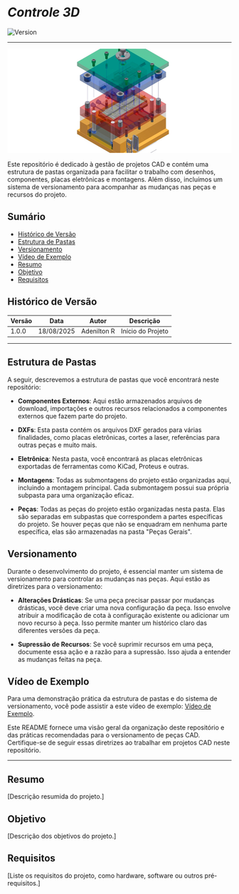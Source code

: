 # _Controle 3D_

![Version](https://img.shields.io/badge/Version-1.0.0-blue)

---

![img_1 - online](Docs/img_1.jpg)

Este repositório é dedicado à gestão de projetos CAD e contém uma estrutura de pastas organizada para facilitar o trabalho com desenhos, componentes, placas eletrônicas e montagens. Além disso, incluímos um sistema de versionamento para acompanhar as mudanças nas peças e recursos do projeto.

## Sumário

- [Histórico de Versão](#histórico-de-versão)
- [Estrutura de Pastas](#estrutura-de-pastas)
- [Versionamento](#versionamento)
- [Vídeo de Exemplo](#vídeo-de-exemplo)
- [Resumo](#resumo)
- [Objetivo](#objetivo)
- [Requisitos](#requisitos)

## Histórico de Versão

| Versão | Data       | Autor        | Descrição            |
|--------|------------|--------------|----------------------|
| 1.0.0  | 18/08/2025 | Adenilton R  | Início do Projeto    |

---

## Estrutura de Pastas

A seguir, descrevemos a estrutura de pastas que você encontrará neste repositório:

- **Componentes Externos**: Aqui estão armazenados arquivos de download, importações e outros recursos relacionados a componentes externos que fazem parte do projeto.

- **DXFs**: Esta pasta contém os arquivos DXF gerados para várias finalidades, como placas eletrônicas, cortes a laser, referências para outras peças e muito mais.

- **Eletrônica**: Nesta pasta, você encontrará as placas eletrônicas exportadas de ferramentas como KiCad, Proteus e outras.

- **Montagens**: Todas as submontagens do projeto estão organizadas aqui, incluindo a montagem principal. Cada submontagem possui sua própria subpasta para uma organização eficaz.

- **Peças**: Todas as peças do projeto estão organizadas nesta pasta. Elas são separadas em subpastas que correspondem a partes específicas do projeto. Se houver peças que não se enquadram em nenhuma parte específica, elas são armazenadas na pasta "Peças Gerais".

## Versionamento

Durante o desenvolvimento do projeto, é essencial manter um sistema de versionamento para controlar as mudanças nas peças. Aqui estão as diretrizes para o versionamento:

- **Alterações Drásticas**: Se uma peça precisar passar por mudanças drásticas, você deve criar uma nova configuração da peça. Isso envolve atribuir a modificação de cota à configuração existente ou adicionar um novo recurso à peça. Isso permite manter um histórico claro das diferentes versões da peça.

- **Supressão de Recursos**: Se você suprimir recursos em uma peça, documente essa ação e a razão para a supressão. Isso ajuda a entender as mudanças feitas na peça.

## Vídeo de Exemplo

Para uma demonstração prática da estrutura de pastas e do sistema de versionamento, você pode assistir a este vídeo de exemplo: [Vídeo de Exemplo](https://www.youtube.com/watch?v=cV3SEz02TX0&ab_channel=RenderCursos).

Este README fornece uma visão geral da organização deste repositório e das práticas recomendadas para o versionamento de peças CAD. Certifique-se de seguir essas diretrizes ao trabalhar em projetos CAD neste repositório.

---

## Resumo

[Descrição resumida do projeto.]

## Objetivo

[Descrição dos objetivos do projeto.]

## Requisitos

[Liste os requisitos do projeto, como hardware, software ou outros pré-requisitos.]